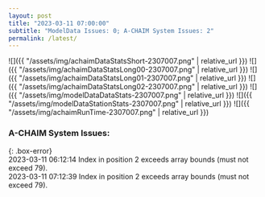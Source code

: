 ```yaml
---
layout: post
title: "2023-03-11 07:00:00"
subtitle: "ModelData Issues: 0; A-CHAIM System Issues: 2"
permalink: /latest/
---
```


![]({{ "/assets/img/achaimDataStatsShort-2307007.png" | relative_url }})
![]({{ "/assets/img/achaimDataStatsLong00-2307007.png" | relative_url }})
![]({{ "/assets/img/achaimDataStatsLong01-2307007.png" | relative_url }})
![]({{ "/assets/img/achaimDataStatsLong02-2307007.png" | relative_url }})
![]({{ "/assets/img/modelDataDataStats-2307007.png" | relative_url }})
![]({{ "/assets/img/modelDataStationStats-2307007.png" | relative_url }})
![]({{ "/assets/img/achaimRunTime-2307007.png" | relative_url }})


### A-CHAIM System Issues:  
  
{: .box-error}  
2023-03-11 06:12:14 Index in position 2 exceeds array bounds (must not exceed 79).  
2023-03-11 07:12:39 Index in position 2 exceeds array bounds (must not exceed 79).  
